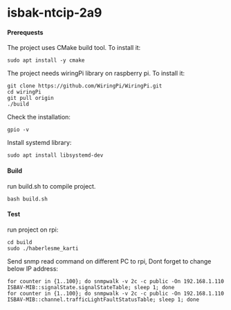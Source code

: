 # isbak-ntcip-2a9

#### Prerequests

The project uses CMake build tool. To install it:
    
    sudo apt install -y cmake

The project needs wiringPi library on raspberry pi. To install it:
    
    git clone https://github.com/WiringPi/WiringPi.git
	cd wiringPi
	git pull origin
	./build
  
Check the installation:

	gpio -v
	
Install systemd library:

	sudo apt install libsystemd-dev
	

#### Build 

run build.sh to compile project. 

    bash build.sh
    
#### Test 

run project on rpi:

    cd build
    sudo ./haberlesme_karti
    
Send snmp read command on different PC to rpi, Dont forget to change below IP address:

    for counter in {1..100}; do snmpwalk -v 2c -c public -On 192.168.1.110 ISBAV-MIB::signalState.signalStateTable; sleep 1; done
    for counter in {1..100}; do snmpwalk -v 2c -c public -On 192.168.1.110 ISBAV-MIB::channel.trafficLightFaultStatusTable; sleep 1; done
	
